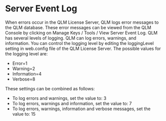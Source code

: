 # Server Event Log

When errors occur in the QLM License Server, QLM logs error messages to the QLM database. These error messages can be viewed from the QLM Console by clicking on Manage Keys / Tools / View Server Event Log. QLM has several levels of logging. QLM can log errors, warnings, and information. You can control the logging level by editing the loggingLevel setting in web.config file of the QLM License Server. The possible values for the logging level are:

* Error=1&#x20;
* Warning=2&#x20;
* Information=4&#x20;
* Verbose=8&#x20;

These settings can be combined as follows:

* To log errors and warnings, set the value to: 3&#x20;
* To log errors, warnings and information, set the value to: 7&#x20;
* To log errors, warnings, information and verbose messages, set the value to: 15
